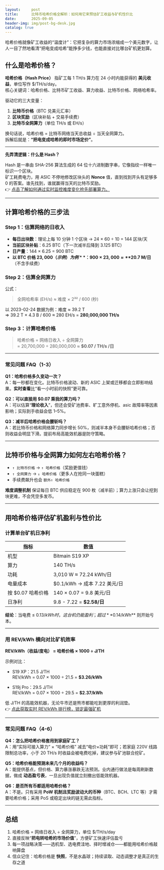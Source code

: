 ```yaml
---
layout:     post
title:      比特币哈希价格全解析：如何用它来预估矿工收益与矿机性价比
date:       2025-09-05
header-img: img/post-bg-desk.jpg
catalog: true
---
```


哈希价格就像矿工收益的“温度计”：它把复杂的算力市场浓缩成一个美元数字，让人一目了然地看清“把电变成哈希”能挣多少钱，也能直接对比哪台矿机更划算。

## 什么是哈希价格？

**哈希价格（Hash Price）** 指矿工每 1 TH/s 算力在 24 小时内能获得的 **美元收益**，单位写作 $/TH/s/day。  
核心关键词：哈希价格、比特币矿工收益、算力收益、比特币价格、网络哈希率。

驱动它的三大变量：

1. **比特币价格**（BTC 兑美元汇率）
2. **区块奖励**（区块补贴 + 交易手续费）
3. **比特币全网算力**（单位 TH/s 或 EH/s）

换句话说，哈希价格 = 比特币网络当天总收益 ÷ 当天全网算力。  
拆解后就是：**“把电变成哈希的即时市场定价”**。

---

**先弄清逻辑：什么是 Hash？**

Hash 是一串由 SHA-256 算法生成的 64 位十六进制数字串，它像指纹一样唯一标识一个区块。  
矿工耗费电力，用 ASIC 不停地修改区块头的 **Nonce** 值，直到找到开头有足够多 0 的答案。谁先找到，谁就赢得当天的比特币奖励。  
👉 [点击了解如何通过实时监控难度变化抢先部署算力。](https://okxdog.com/)

---

## 计算哈希价格的三步法

### Step 1：估算网络的日收入

- **每日出块数**：理论上每 10 分钟 1 个区块 → 24 × 60 ÷ 10 = 144 区块/天  
- **当前区块补贴**：6.25 BTC（下一次减半后降到 3.125 BTC）  
- **日产量**：144 × 6.25 = 900 BTC  
- **以 BTC 价格 $23,000（示例）为例**：900 × 23,000 ≈ **$20.7 M/日**（不含手续费）

### Step 2：估算全网算力

公式：

> 全网哈希率 (EH/s) ≈ 难度 × 2³² / 600 (秒)

以 2023-02-24 数据为例：难度 ≈ 39.2 T  
⇒ 39.2 T × 4.3 B / 600 ≈ 280 EH/s = **280,000,000 TH/s**

### Step 3：计算哈希价格

> 哈希价格 = 网络日收入 ÷ 全网算力  
> = 20,700,000 ÷ 280,000,000 ≈ **$0.07 / TH/s /日**

---

### 常见问题 FAQ（1-3）

**Q1：哈希价格多久变动一次？**  
A：每一秒都在变化。比特币价格波动、新的 ASIC 上架或迁移都会立即影响结果。**实时查看**比“看一小时前的快照”更可靠。

**Q2：可以直接用 $0.07 乘我的算力吗？**  
A：可以估算“**理论收入**”，但还会受矿池费率、旷工意外停机、asic 故障率等因素影响；实际到手收益会低 1–5%。

**Q3：减半后哈希价格会腰斩吗？**  
A：若比特币价格和网络算力同步增长 50%，则减半本身不会腰斩哈希价格；否则收益会明显下滑。提前布局高能效机器是防守策略。

---

## 比特币价格与全网算力如何左右哈希价格？

- `↑ 比特币价格` → `↑ 哈希价格`（奖励更值钱）  
- `↑ 全网算力` → `↓ 哈希价格`（更多人在抢同一块蛋糕）  
- 手续费飙升也会 `额外↑ 哈希价格`

**难度调整机制** 保证每日 BTC 供应稳定在 900 枚（减半前）；算力上涨只会让挖到块更难，不会凭空多发币。

---

## 用哈希价格评估矿机盈利与性价比

### 计算单台矿机日净利

| 指标 | 数值 |
| --- | --- |
| 机型 | Bitmain S19 XP |
| 算力 | 140 TH/s |
| 功耗 | 3,010 W ≈ 72.24 kWh/日 |
| 电量成本 | $0.1/kWh → 成本 7.22 美元/日 |
| 按 $0.07 哈希价格 | 140 × 0.07 = 9.8 美元/日 |
| 日净利 | 9.8 - 7.22 = **$2.58/日** |

**结论**：当电费 ≤ $0.13/kWh 时，这台机仍能盈利；超过 **$0.14/kWh** 则开始亏本。

---

### 用 REV/kWh 横向对比矿机效率

**REV/kWh（收益/度电） = 哈希价格 × 1000 ÷ J/TH**

示例对比：

- S19 XP：21.5 J/TH  
  REV/kWh = 0.07 × 1000 ÷ 21.5 = **$3.26/kWh**

- S19j Pro：29.5 J/TH  
  REV/kWh = 0.07 × 1000 ÷ 29.5 = **$2.37/kWh**

低 J/TH 的高能效机器，无论牛市还是熊市都能吃到更厚的利润垫。  
👉 [点此获取实时 REV/kWh 排行榜，锁定最强矿机](https://okxdog.com/)

---

### 常见问题 FAQ（4-6）

**Q4：怎么把哈希价格套用到家庭矿工？**  
A：用“实际可接入算力” × “哈希价格” 减去“电价×功耗”即可；若家庭 220V 线路限制总功率，小于 20 TH/s 时收益会被电费吃掉，建议参与矿池联合挖矿。

**Q5：哈希价格能预测未来几个月的收益吗？**  
A：能提供基点，但价格、算力暴涨暴跌无法预测。业内通行做法是每周刷新数据，做成 **动态盈亏表**，一旦出现负值就立刻撤出低能效机器。

**Q6：是否所有币都适用哈希价格？**  
A：不是。只有采用 **PoW 机制且奖励波动大的币种**（BTC、BCH、LTC 等）才需要哈希价格；采用 PoS 或稳定出块的链无需此指标。

---

## 总结

1. 哈希价格 = 网络日收入 ÷ 全网算力，单位 $/TH/s/day  
2. 直接反映“**把电转哈希的市场价值**”，方便矿工快速评估盈亏  
3. 每一项战略决策——选机型、选电费洼地、择时增减仓——都能用哈希价格敲响算盘  
4. 信众记住：哈希价格是 **快照**，不是水晶球；持续读取、动态调整才是真正的生存之道